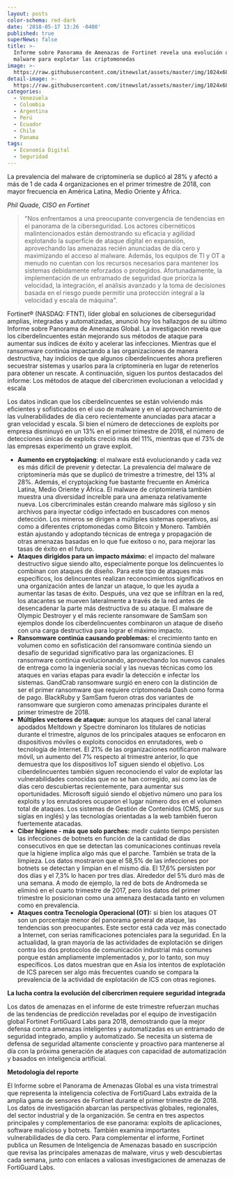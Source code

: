 ```yaml
---
layout: posts
color-schema: red-dark
date: '2018-05-17 13:26 -0400'
published: true
superNews: false
title: >-
  Informe sobre Panorama de Amenazas de Fortinet revela una evolución del
  malware para explotar las criptomonedas 
image: >-
  https://raw.githubusercontent.com/itnewslat/assets/master/img/1024x680/Ciberataque-g.jpg
detail-image: >-
  https://raw.githubusercontent.com/itnewslat/assets/master/img/1024x680/Ciberataque-g.jpg
categories:
  - Venezuela
  - Colombia
  - Argentina
  - Perú
  - Ecuador
  - Chile
  - Panama
tags:
  - Economía Digital
  - Seguridad
---
```

La prevalencia del malware de criptominería se duplicó al 28% y afectó a más de 1 de cada 4 organizaciones en el primer trimestre de 2018, con mayor frecuencia en América Latina, Medio Oriente y África.

_Phil Quade, CISO en Fortinet_
> "Nos enfrentamos a una preocupante convergencia de tendencias en el panorama de la ciberseguridad. Los actores cibernéticos malintencionados están demostrando su eficacia y agilidad explotando la superficie de ataque digital en expansión, aprovechando las amenazas recién anunciadas de día cero y maximizando el acceso al malware. Además, los equipos de TI y OT a menudo no cuentan con los recursos necesarios para mantener los sistemas debidamente reforzados o protegidos. Afortunadamente, la implementación de un entramado de seguridad que prioriza la velocidad, la integración, el análisis avanzado y la toma de decisiones basada en el riesgo puede permitir una protección integral a la velocidad y escala de máquina".

Fortinet® (NASDAQ: FTNT), líder global en soluciones de ciberseguridad amplias, integradas y automatizadas, anunció hoy los hallazgos de su último Informe sobre Panorama de Amenazas Global. La investigación revela que los ciberdelincuentes están mejorando sus métodos de ataque para aumentar sus índices de éxito y acelerar las infecciones. Mientras que el ransomware continúa impactando a las organizaciones de manera destructiva, hay indicios de que algunos ciberdelincuentes ahora prefieren secuestrar sistemas y usarlos para la criptominería en lugar de retenerlos para obtener un rescate. A continuación, siguen los puntos destacados del informe: 
Los métodos de ataque del cibercrimen evolucionan a velocidad y escala 
 
Los datos indican que los ciberdelincuentes se están volviendo más eficientes y sofisticados en el uso de malware y en el aprovechamiento de las vulnerabilidades de día cero recientemente anunciadas para atacar a gran velocidad y escala. Si bien el número de detecciones de exploits por empresa disminuyó en un 13% en el primer trimestre de 2018, el número de detecciones únicas de exploits creció más del 11%, mientras que el 73% de las empresas experimentó un grave exploit. 

- **Aumento en cryptojacking**: el malware está evolucionando y cada vez es más difícil de prevenir y detectar. La prevalencia del malware de criptominería más que se duplicó de trimestre a trimestre, del 13% al 28%. Además, el cryptojacking fue bastante frecuente en América Latina, Medio Oriente y África. El malware de criptominería también muestra una diversidad increíble para una amenaza relativamente nueva. Los cibercriminales están creando malware más sigiloso y sin archivos para inyectar código infectado en buscadores con menos detección. Los mineros se dirigen a múltiples sistemas operativos, así como a diferentes criptomonedas como Bitcoin y Monero. También están ajustando y adoptando técnicas de entrega y propagación de otras amenazas basadas en lo que fue exitoso o no, para mejorar las tasas de éxito en el futuro. 
- **Ataques dirigidos para un impacto máximo:** el impacto del malware destructivo sigue siendo alto, especialmente porque los delincuentes lo combinan con ataques de diseño. Para este tipo de ataques más específicos, los delincuentes realizan reconocimientos significativos en una organización antes de lanzar un ataque, lo que les ayuda a aumentar las tasas de éxito. Después, una vez que se infiltran en la red, los atacantes se mueven lateralmente a través de la red antes de desencadenar la parte más destructiva de su ataque. El malware de Olympic Destroyer y el más reciente ransomware de SamSam son ejemplos donde los ciberdelincuentes combinaron un ataque de diseño con una carga destructiva para lograr el máximo impacto. 
- **Ransomware continúa causando problemas:** el crecimiento tanto en volumen como en sofisticación del ransomware continúa siendo un desafío de seguridad significativo para las organizaciones. El ransomware continúa evolucionando, aprovechando los nuevos canales de entrega como la ingeniería social y las nuevas técnicas como los ataques en varias etapas para evadir la detección e infectar los sistemas. GandCrab ransomware surgió en enero con la distinción de ser el primer ransomware que requiere criptomoneda Dash como forma de pago. BlackRuby y SamSam fueron otras dos variantes de ransomware que surgieron como amenazas principales durante el primer trimestre de 2018. 
- **Múltiples vectores de ataque:** aunque los ataques del canal lateral apodados Meltdown y Spectre dominaron los titulares de noticias durante el trimestre, algunos de los principales ataques se enfocaron en dispositivos móviles o exploits conocidos en enrutadores, web o tecnología de Internet. El 21% de las organizaciones notificaron malware móvil, un aumento del 7% respecto al trimestre anterior, lo que demuestra que los dispositivos IoT siguen siendo el objetivo. Los ciberdelincuentes también siguen reconociendo el valor de explotar las vulnerabilidades conocidas que no se han corregido, así como las de días cero descubiertas recientemente, para aumentar sus oportunidades. Microsoft siguió siendo el objetivo número uno para los exploits y los enrutadores ocuparon el lugar número dos en el volumen total de ataques. Los sistemas de Gestión de Contenidos (CMS, por sus siglas en inglés) y las tecnologías orientadas a la web también fueron fuertemente atacadas. 
- **Ciber higiene - más que solo parches:** medir cuánto tiempo persisten las infecciones de botnets en función de la cantidad de días consecutivos en que se detectan las comunicaciones continuas revela que la higiene implica algo más que el parche. También se trata de la limpieza. Los datos mostraron que el 58,5% de las infecciones por botnets se detectan y limpian en el mismo día. El 17,6% persisten por dos días y el 7,3% lo hacen por tres días. Alrededor del 5% duró más de una semana. A modo de ejemplo, la red de bots de Andromeda se eliminó en el cuarto trimestre de 2017, pero los datos del primer trimestre lo posicionan como una amenaza destacada tanto en volumen como en prevalencia.
- **Ataques contra Tecnología Operacional (OT):** si bien los ataques OT son un porcentaje menor del panorama general de ataque, las tendencias son preocupantes. Este sector está cada vez más conectado a Internet, con serias ramificaciones potenciales para la seguridad. En la actualidad, la gran mayoría de las actividades de explotación se dirigen contra los dos protocolos de comunicación industrial más comunes porque están ampliamente implementados y, por lo tanto, son muy específicos. Los datos muestran que en Asia los intentos de explotación de ICS parecen ser algo más frecuentes cuando se compara la prevalencia de la actividad de explotación de ICS con otras regiones.
 

**La lucha contra la evolución del cibercrimen requiere seguridad integrada**

Los datos de amenazas en el informe de este trimestre refuerzan muchas de las tendencias de predicción reveladas por el equipo de investigación global Fortinet FortiGuard Labs para 2018, demostrando que la mejor defensa contra amenazas inteligentes y automatizadas es un entramado de seguridad integrado, amplio y automatizado. Se necesita un sistema de defensa de seguridad altamente consciente y proactivo para mantenerse al día con la próxima generación de ataques con capacidad de automatización y basados en inteligencia artificial. 

**Metodología del reporte**

El Informe sobre el Panorama de Amenazas Global es una vista trimestral que representa la inteligencia colectiva de FortiGuard Labs extraída de la amplia gama de sensores de Fortinet durante el primer trimestre de 2018. Los datos de investigación abarcan las perspectivas globales, regionales, del sector industrial y de la organización. Se centra en tres aspectos principales y complementarios de ese panorama: exploits de aplicaciones, software malicioso y botnets. También examina importantes vulnerabilidades de día cero. Para complementar el informe, Fortinet publica un Resumen de Inteligencia de Amenazas basado en suscripción que revisa las principales amenazas de malware, virus y web descubiertas cada semana, junto con enlaces a valiosas investigaciones de amenazas de FortiGuard Labs. 
